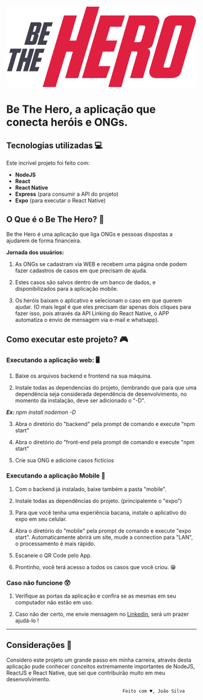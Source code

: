 
<p align="center">
  <img src="https://github.com/JVictor07/Aplicativo_Be-The-Hero/blob/master/front-end/src/assets/logo.svg">
</p>

# Be The Hero, a aplicação que conecta heróis e ONGs.

## Tecnologias utilizadas 💻
Este incrível projeto foi feito com:

- __NodeJS__
- __React__
- __React Native__
- __Express__ (para consumir a API do projeto)
- __Expo__ (para executar o React Native)

## O Que é o Be The Hero? 🤔
Be the Hero é uma aplicação que liga ONGs e pessoas dispostas a ajudarem de forma financeira.

__Jornada dos usuários:__
1. As ONGs se cadastram via WEB e recebem uma página onde podem fazer cadastros de casos em que precisam de ajuda.

2. Estes casos são salvos dentro de um banco de dados, e disponibilizados para a aplicação mobile.

3. Os heróis baixam o aplicativo e selecionam o caso em que querem ajudar. (O mais legal é que eles precisam dar apenas dois cliques
para fazer isso, pois através da API Linking do React Native, o APP automatiza o envio de mensagem via e-mail e whatsapp).

## Como executar este projeto? 🎮

### Executando a aplicação web: 🖥️
1. Baixe os arquivos backend e frontend na sua máquina.

2. Instale todas as dependencias do projeto, (lembrando que para que uma dependência seja considerada dependência de desenvolvimento,
no momento da instalação, deve ser adicionado o "-D". 

___Ex:__ npm install nodemon -D_

3. Abra o diretório do "backend" pela prompt de comando e execute "npm start"

4. Abra o diretório do "front-end pela prompt de comando e execute "npm start"

5. Crie sua ONG e adicione casos fictícios

### Executando a aplicação Mobile 📱
1. Com o backend já instalado, baixe também a pasta "mobile".

2. Instale todas as dependências do projeto. (principalemte o "expo")

3. Para que você tenha uma experiência bacana, instale o aplicativo do expo em seu celular.

4. Abra o diretório do "mobile" pela prompt de comando e execute "expo start". Automaticamente abrirá um site, mude a connection para
"LAN", o processamento é mais rápido.

5. Escaneie o QR Code pelo App.

6. Prontinho, você terá acesso a todos os casos que você criou. 😁

### Caso não funcione 😲
1. Verifique as portas da aplicação e confira se as mesmas em seu computador não estão em uso.

2. Caso não der certo, me envie mensagem no [Linkedin](https://www.linkedin.com/in/jv-silva/), será um prazer ajudá-lo !

--------------------------------------------------------------------------------------------------------------------------------------

## Considerações 📝
Considero este projeto um grande passo em minha carreira, através desta aplicação pude conhecer conceitos extremamente importantes de
NodeJS, ReactJS e React Native, que sei que contribuirão muito em meu desenvolvimento.

                                               Feito com ♥️, João Silva

